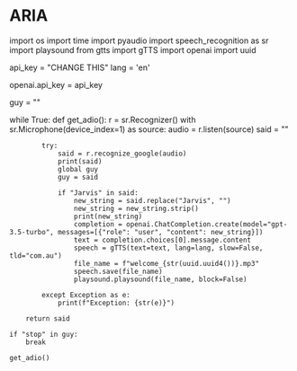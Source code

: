 # ARIA
import os
import time
import pyaudio
import speech_recognition as sr
import playsound
from gtts import gTTS
import openai
import uuid

api_key = "CHANGE THIS"
lang = 'en'

openai.api_key = api_key

guy = ""

while True:
    def get_adio():
        r = sr.Recognizer()
        with sr.Microphone(device_index=1) as source:
            audio = r.listen(source)
            said = ""

            try:
                said = r.recognize_google(audio)
                print(said)
                global guy
                guy = said

                if "Jarvis" in said:
                    new_string = said.replace("Jarvis", "")
                    new_string = new_string.strip()
                    print(new_string)
                    completion = openai.ChatCompletion.create(model="gpt-3.5-turbo", messages=[{"role": "user", "content": new_string}])
                    text = completion.choices[0].message.content
                    speech = gTTS(text=text, lang=lang, slow=False, tld="com.au")
                    file_name = f"welcome_{str(uuid.uuid4())}.mp3"
                    speech.save(file_name)
                    playsound.playsound(file_name, block=False)

            except Exception as e:
                print(f"Exception: {str(e)}")

        return said

    if "stop" in guy:
        break

    get_adio()
